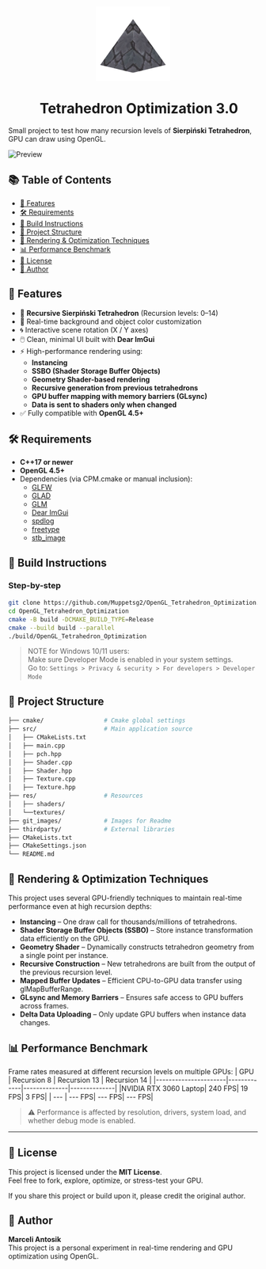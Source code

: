 <div align='center'>
  <img src="git_images/icon.png" alt="Logo" width="150" align="center"/>
   
  <div id="toc">
    <ul style="list-style: none;">
      <summary>
        <h1>Tetrahedron Optimization 3.0</h1>
      </summary>
    </ul>
  </div>
</div>

Small project to test how many recursion levels of **Sierpiński Tetrahedron**, GPU can draw using OpenGL.

![Preview](git_images/preview.jpg)

## 📚 Table of Contents

- [🚀 Features](#-features)  
- [🛠 Requirements](#-requirements)  
- [🔧 Build Instructions](#-build-instructions)  
- [📁 Project Structure](#-project-structure)  
- [🧠 Rendering & Optimization Techniques](#-rendering--optimization-techniques)  
- [📊 Performance Benchmark](#-performance-benchmark)  
- [📜 License](#-license)  
- [👤 Author](#-author)

## 🚀 Features

- 🔺 **Recursive Sierpiński Tetrahedron** (Recursion levels: 0–14)
- 🎨 Real-time background and object color customization
- 🌀 Interactive scene rotation (X / Y axes)
- 🖱️ Clean, minimal UI built with **Dear ImGui**
- ⚡ High-performance rendering using:
  - **Instancing**
  - **SSBO (Shader Storage Buffer Objects)**
  - **Geometry Shader-based rendering**
  - **Recursive generation from previous tetrahedrons**
  - **GPU buffer mapping with memory barriers (GLsync)**
  - **Data is sent to shaders only when changed**
- ✅ Fully compatible with **OpenGL 4.5+**

## 🛠 Requirements

- **C++17 or newer**
- **OpenGL 4.5+**
- Dependencies (via CPM.cmake or manual inclusion):
  - [GLFW](https://github.com/glfw/glfw)
  - [GLAD](https://glad.dav1d.de/)
  - [GLM](https://github.com/g-truc/glm)
  - [Dear ImGui](https://github.com/ocornut/imgui)
  - [spdlog](https://github.com/gabime/spdlog)
  - [freetype](https://github.com/freetype/freetype)
  - [stb_image](https://github.com/nothings/stb/blob/master/stb_image.h)

## 🔧 Build Instructions

### Step-by-step

```bash
git clone https://github.com/Muppetsg2/OpenGL_Tetrahedron_Optimization.git
cd OpenGL_Tetrahedron_Optimization
cmake -B build -DCMAKE_BUILD_TYPE=Release
cmake --build build --parallel
./build/OpenGL_Tetrahedron_Optimization
```
> NOTE for Windows 10/11 users:\
> Make sure Developer Mode is enabled in your system settings.\
> Go to: `Settings > Privacy & security > For developers > Developer Mode`

## 📁 Project Structure

```bash
├── cmake/                 # Cmake global settings
├── src/                   # Main application source
│   ├── CMakeLists.txt
│   ├── main.cpp
│   ├── pch.hpp
│   ├── Shader.cpp
│   ├── Shader.hpp
│   ├── Texture.cpp
│   ├── Texture.hpp
├── res/                   # Resources
│   ├── shaders/
│   └──textures/
├── git_images/            # Images for Readme
├── thirdparty/            # External libraries
├── CMakeLists.txt
├── CMakeSettings.json
└── README.md
```

## 🧠 Rendering & Optimization Techniques

This project uses several GPU-friendly techniques to maintain real-time performance even at high recursion depths:

- **Instancing** – One draw call for thousands/millions of tetrahedrons.
- **Shader Storage Buffer Objects (SSBO)** – Store instance transformation data efficiently on the GPU.
- **Geometry Shader** – Dynamically constructs tetrahedron geometry from a single point per instance.
- **Recursive Construction** – New tetrahedrons are built from the output of the previous recursion level.
- **Mapped Buffer Updates** – Efficient CPU-to-GPU data transfer using glMapBufferRange.
- **GLsync and Memory Barriers** – Ensures safe access to GPU buffers across frames.
- **Delta Data Uploading** – Only update GPU buffers when instance data changes.

## 📊 Performance Benchmark

Frame rates measured at different recursion levels on multiple GPUs:
| GPU	                 | Recursion 8 | Recursion 13 | Recursion 14 |
|----------------------|-------------|--------------|--------------|
|NVIDIA RTX 3060 Laptop|      240 FPS|        19 FPS|         3 FPS|
|          ---         |      --- FPS|       --- FPS|       --- FPS|

> ⚠️ Performance is affected by resolution, drivers, system load, and whether debug mode is enabled.

---

## 📜 License

This project is licensed under the **MIT License**.\
Feel free to fork, explore, optimize, or stress-test your GPU.

If you share this project or build upon it, please credit the original author.

## 👤 Author

**Marceli Antosik**\
This project is a personal experiment in real-time rendering and GPU optimization using OpenGL.